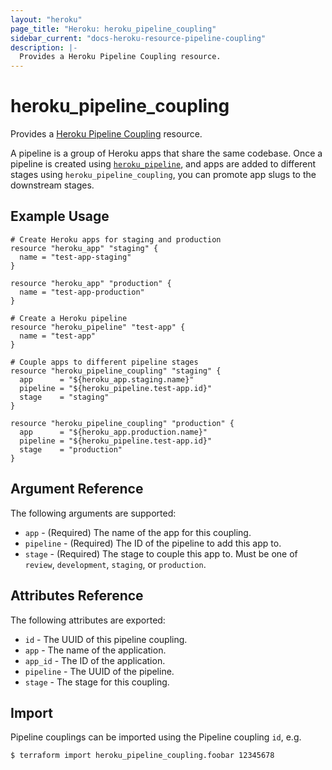 ```yaml
---
layout: "heroku"
page_title: "Heroku: heroku_pipeline_coupling"
sidebar_current: "docs-heroku-resource-pipeline-coupling"
description: |-
  Provides a Heroku Pipeline Coupling resource.
---
```


# heroku\_pipeline\_coupling

Provides a [Heroku Pipeline Coupling](https://devcenter.heroku.com/articles/pipelines)
resource.

A pipeline is a group of Heroku apps that share the same codebase. Once a
pipeline is created using [`heroku_pipeline`](./pipeline.html), and apps are added
to different stages using `heroku_pipeline_coupling`, you can promote app slugs
to the downstream stages.

## Example Usage

```hcl
# Create Heroku apps for staging and production
resource "heroku_app" "staging" {
  name = "test-app-staging"
}

resource "heroku_app" "production" {
  name = "test-app-production"
}

# Create a Heroku pipeline
resource "heroku_pipeline" "test-app" {
  name = "test-app"
}

# Couple apps to different pipeline stages
resource "heroku_pipeline_coupling" "staging" {
  app      = "${heroku_app.staging.name}"
  pipeline = "${heroku_pipeline.test-app.id}"
  stage    = "staging"
}

resource "heroku_pipeline_coupling" "production" {
  app      = "${heroku_app.production.name}"
  pipeline = "${heroku_pipeline.test-app.id}"
  stage    = "production"
}
```

## Argument Reference

The following arguments are supported:

* `app` - (Required) The name of the app for this coupling.
* `pipeline` - (Required) The ID of the pipeline to add this app to.
* `stage` - (Required) The stage to couple this app to. Must be one of
`review`, `development`, `staging`, or `production`.

## Attributes Reference

The following attributes are exported:

* `id` - The UUID of this pipeline coupling.
* `app` - The name of the application.
* `app_id` - The ID of the application.
* `pipeline` - The UUID of the pipeline.
* `stage` - The stage for this coupling.

## Import

Pipeline couplings can be imported using the Pipeline coupling `id`, e.g.

```
$ terraform import heroku_pipeline_coupling.foobar 12345678
```